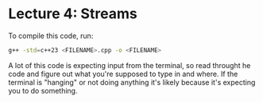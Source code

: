 # Lecture 4: Streams

To compile this code, run:

```sh
g++ -std=c++23 <FILENAME>.cpp -o <FILENAME>
```

A lot of this code is expecting input from the terminal, so read throught he code and figure out what you're supposed to type in and where. If the terminal is "hanging" or not doing anything it's likely because it's expecting you to do something.